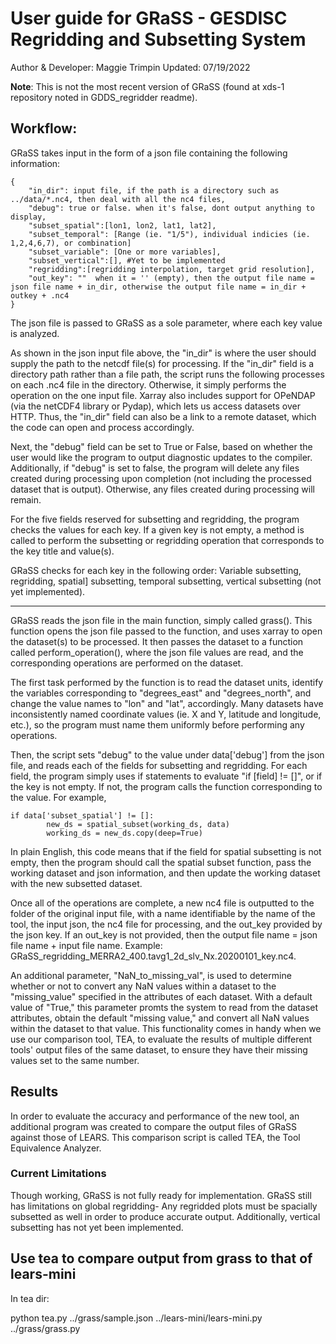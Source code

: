# User guide for GRaSS - GESDISC Regridding and Subsetting System
Author & Developer: Maggie Trimpin
Updated: 07/19/2022

**Note**: This is not the most recent version of GRaSS (found at xds-1 repository noted in GDDS_regridder readme).

## Workflow:
GRaSS takes input in  the form of a json file containing the following information:

```
{ 
	"in_dir": input file, if the path is a directory such as ../data/*.nc4, then deal with all the nc4 files,
	"debug": true or false. when it's false, dont output anything to display,
	"subset_spatial":[lon1, lon2, lat1, lat2],
	"subset_temporal": [Range (ie. "1/5"), individual indicies (ie. 1,2,4,6,7), or combination]
    "subset_variable": [One or more variables],
	"subset_vertical":[], #Yet to be implemented
	"regridding":[regridding interpolation, target grid resolution],
	"out_key": ""  when it = '' (empty), then the output file name = json file name + in_dir, otherwise the output file name = in_dir + outkey + .nc4
}
```

The json file is passed to GRaSS as a sole parameter, where each key value is analyzed. 

As shown in the json input file above, the "in_dir" is where the user should supply the path to the netcdf file(s) for processing. If the "in_dir" field is a directory path rather than a file path, the script runs the following processes on each .nc4 file in the directory. Otherwise, it simply performs the operation on the one input file. Xarray also includes support for OPeNDAP (via the netCDF4 library or Pydap), which lets us access datasets over HTTP. Thus, the "in_dir" field can also be a link to a remote dataset, which the code can open and process accordingly. 

Next, the "debug" field can be set to True or False, based on whether the user would like the program to output diagnostic updates to the compiler. Additionally, if "debug" is set to false, the program will delete any files created during processing upon completion (not including the processed dataset that is output). Otherwise, any files created during processing will remain. 

For the five fields reserved for subsetting and regridding, the program checks the values for each key. If a given key is not empty, a method is called to perform the subsetting or regridding operation that corresponds to the key title and value(s).  

GRaSS checks for each key in the following order:
Variable subsetting, regridding, spatial] subsetting, temporal subsetting, vertical subsetting (not yet implemented).

---

GRaSS reads the json file in the main function, simply called grass(). This function opens the json file passed to the function, and uses xarray to open the dataset(s) to be processed. It then passes the dataset to a function called perform_operation(), where the json file values are read, and the corresponding operations are performed on the dataset.

The first task performed by the function is to read the dataset units, identify the variables corresponding to "degrees_east" and "degrees_north", and change the value names to "lon" and "lat", accordingly. Many datasets have inconsistently named coordinate values (ie. X and Y, latitude and longitude, etc.), so the program must name them uniformly before performing any operations.

Then, the script sets "debug" to the value under data['debug'] from the json file, and reads each of the fields for subsetting and regridding. For each field, the program simply uses if statements to evaluate "if [field] != []", or if the key is not empty. If not, the program calls the function corresponding to the value. For example, 

```
if data['subset_spatial'] != []:
        new_ds = spatial_subset(working_ds, data)
        working_ds = new_ds.copy(deep=True)
```
In plain English, this code means that if the field for spatial subsetting is not empty, then the program should call the spatial subset function, pass the working dataset and json information, and then update the working dataset with the new subsetted dataset.

Once all of the operations are complete, a new nc4 file is outputted to the folder of the original input file, with a name identifiable by the name of the tool, the input json, the nc4 file for processing, and the out_key provided by the json key. If an out_key is not provided, then the output file name = json file name + input file name. Example: GRaSS_regridding_MERRA2_400.tavg1_2d_slv_Nx.20200101_key.nc4.

An additional parameter, "NaN_to_missing_val", is used to determine whether or not to convert any NaN values within a dataset to the "missing_value" specified in the attributes of each dataset. With a default value of "True," this parameter promts the system to read from the dataset attributes, obtain the default "missing value," and convert all NaN values within the dataset to that value. This functionality comes in handy when we use our comparison tool, TEA, to evaluate the results of multiple different tools' output files of the same dataset, to ensure they have their missing values set to the same number. 

## Results

In order to evaluate the accuracy and performance of the new tool, an additional program was created to compare the output files of GRaSS against those of LEARS. This comparison script is called TEA, the Tool Equivalence Analyzer.


### Current Limitations

Though working, GRaSS is not fully ready for implementation. GRaSS still has limitations on global regridding- Any regridded plots must be spacially subsetted as well in order to produce accurate output. Additionally, vertical subsetting has not yet been implemented.

## Use tea to compare output from grass to that of lears-mini

In tea dir:

python tea.py ../grass/sample.json ../lears-mini/lears-mini.py ../grass/grass.py